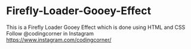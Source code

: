 # Firefly-Loader-Gooey-Effect
This is a Firefly Loader Gooey Effect which is done using HTML and CSS  Follow @codingcorner in Instagram https://www.instagram.com/codingcorner/
